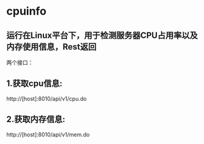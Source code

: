 # cpuinfo
## 运行在Linux平台下，用于检测服务器CPU占用率以及内存使用信息，Rest返回<br/>
 两个接口：</br>
 ## 1.获取cpu信息:<br/>
 http://[host]:8010/api/v1/cpu.do<br/>
 ## 2.获取内存信息:<br/>
 http://[host]:8010/api/v1/mem.do<br/>
